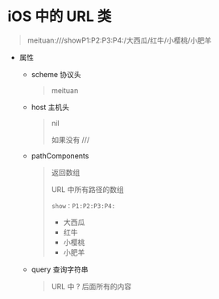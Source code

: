 # iOS 中的 URL 类

> meituan:///showP1:P2:P3:P4:/大西瓜/红牛/小樱桃/小肥羊

- 属性
  - scheme 协议头

    > meituan

  - host 主机头

    > nil
    >
    > 如果没有 ///

  - pathComponents

    > 返回数组
    >
    > URL 中所有路径的数组
    >
    > `show：P1:P2:P3:P4:`
    >
    > - 大西瓜
    > - 红牛
    > - 小樱桃
    > - 小肥羊

  - query 查询字符串

    > URL  中 ? 后面所有的内容



